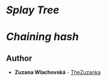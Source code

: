 # *Splay Tree*

# *Chaining hash*

## Author

* **Zuzana Wlachovská** - [TheZuzanka](https://github.com/TheZuzanka)